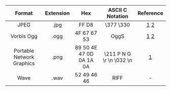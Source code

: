 Format|Extension|Hex|ASCII C Notation|Reference
:-:|:-:|:-:|:-:|:-:
JPEG|.jpg|FF D8|\377 \330|[1](https://www.w3.org/Graphics/JPEG/itu-t81.pdf) [2](https://en.wikipedia.org/wiki/JPEG)
Vorbis Ogg|.ogg|4F 67 67 53|OggS|[1](http://www.ietf.org/rfc/rfc3533.txt) [2](https://www.loc.gov/preservation/digital/formats/fdd/fdd000026.shtml)
Portable Network Graphics|.png|89 50 4E 47 0D 0A 1A 0A|\211   P   N   G  \r  \n \032 \n|[1](http://www.libpng.org/pub/png/spec/1.2/PNG-Rationale.html#R.PNG-file-signature)
Wave|.wav|52 49 46 46|RIFF|-
